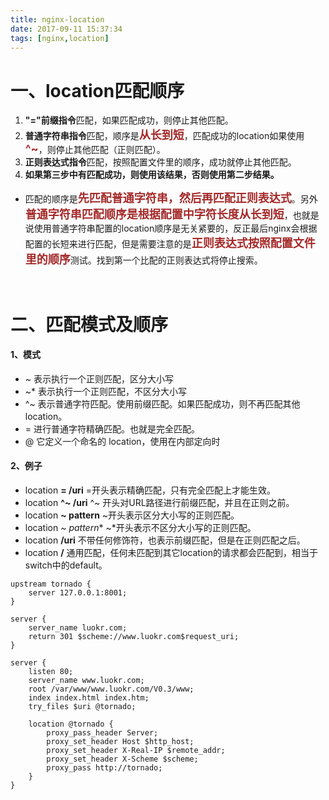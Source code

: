 ```yaml
---
title: nginx-location
date: 2017-09-11 15:37:34
tags: [nginx,location]
---
```


# 一、location匹配顺序 

1. **"="前缀指令**匹配，如果匹配成功，则停止其他匹配。
2. **普通字符串指令**匹配，顺序是<font color=#A52A2A size=4 >**从长到短**</font>，匹配成功的location如果使用<font color=#A52A2A size=4 >**^~**</font>，则停止其他匹配（正则匹配）。
3. **正则表达式指令**匹配，按照配置文件里的顺序，成功就停止其他匹配。
4. **如果第三步中有匹配成功，则使用该结果，否则使用第二步结果。**



- 匹配的顺序是<font color=#A52A2A size=4 >**先匹配普通字符串，然后再匹配正则表达式**</font>。另外<font color=#A52A2A size=4 >**普通字符串匹配顺序是根据配置中字符长度从长到短**</font>，也就是说使用普通字符串配置的location顺序是无关紧要的，反正最后nginx会根据配置的长短来进行匹配，但是需要注意的是<font color=#A52A2A size=4 >**正则表达式按照配置文件里的顺序**</font>测试。找到第一个比配的正则表达式将停止搜索。

<br/>

# 二、匹配模式及顺序

#### 1、模式

- ~ 表示执行一个正则匹配，区分大小写
- ~* 表示执行一个正则匹配，不区分大小写
- ^~ 表示普通字符匹配。使用前缀匹配。如果匹配成功，则不再匹配其他location。
- = 进行普通字符精确匹配。也就是完全匹配。
- @ 它定义一个命名的 location，使用在内部定向时

#### 2、例子

- location **=      /uri**    =开头表示精确匹配，只有完全匹配上才能生效。
- location **^~ /uri**        ^~      开头对URL路径进行前缀匹配，并且在正则之前。
- location **~      pattern**     ~开头表示区分大小写的正则匹配。
- location **~*      pattern**     ~*开头表示不区分大小写的正则匹配。
- location      **/uri**     不带任何修饰符，也表示前缀匹配，但是在正则匹配之后。
- location      **/**     通用匹配，任何未匹配到其它location的请求都会匹配到，相当于switch中的default。 

```nginx
upstream tornado {
    server 127.0.0.1:8001;
}

server {
    server_name luokr.com;
    return 301 $scheme://www.luokr.com$request_uri;
}

server {
    listen 80;
    server_name www.luokr.com;
    root /var/www/www.luokr.com/V0.3/www;
    index index.html index.htm;
    try_files $uri @tornado;
    
    location @tornado {
        proxy_pass_header Server;
        proxy_set_header Host $http_host;
        proxy_set_header X-Real-IP $remote_addr;
        proxy_set_header X-Scheme $scheme;
        proxy_pass http://tornado;
    }
}
```

